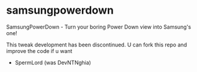# samsungpowerdown
SamsungPowerDown - Turn your boring Power Down view into Samsung's one!

This tweak development has been discontinued. U can fork this repo and improve the code if u want

- SpermLord (was DevNTNghia)
